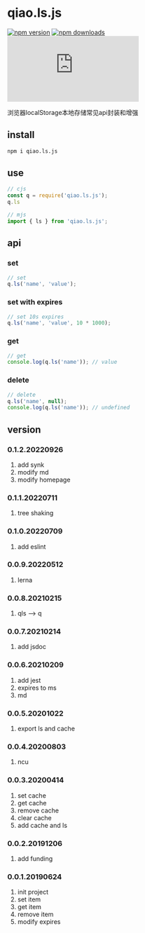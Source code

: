 # qiao.ls.js
[![npm version](https://img.shields.io/npm/v/qiao.ls.js.svg?style=flat-square)](https://www.npmjs.org/package/qiao.ls.js)
[![npm downloads](https://img.shields.io/npm/dm/qiao.ls.js.svg?style=flat-square)](https://npm-stat.com/charts.html?package=qiao.ls.js)
![npm bundle size](https://img.shields.io/bundlephobia/minzip/qiao.ls.js)

浏览器localStorage本地存储常见api封装和增强

## install
```bash
npm i qiao.ls.js
```

## use
```javascript
// cjs
const q = require('qiao.ls.js');
q.ls

// mjs
import { ls } from 'qiao.ls.js';
```

## api
### set
```javascript
// set
q.ls('name', 'value');
```

### set with expires
```javascript
// set 10s expires
q.ls('name', 'value', 10 * 1000);
```

### get
```javascript
// get
console.log(q.ls('name')); // value
```

### delete
```javascript
// delete
q.ls('name', null);
console.log(q.ls('name')); // undefined
```

## version
### 0.1.2.20220926
1. add synk
2. modify md
3. modify homepage

### 0.1.1.20220711
1. tree shaking

### 0.1.0.20220709
1. add eslint 

### 0.0.9.20220512
1. lerna

### 0.0.8.20210215
1. qls --> q

### 0.0.7.20210214
1. add jsdoc

### 0.0.6.20210209
1. add jest
2. expires to ms
3. md

### 0.0.5.20201022
1. export ls and cache

### 0.0.4.20200803
1. ncu

### 0.0.3.20200414
1. set cache
2. get cache
3. remove cache
4. clear cache
5. add cache and ls

### 0.0.2.20191206
1. add funding

### 0.0.1.20190624
1. init project
2. set item
3. get item
4. remove item
5. modify expires
